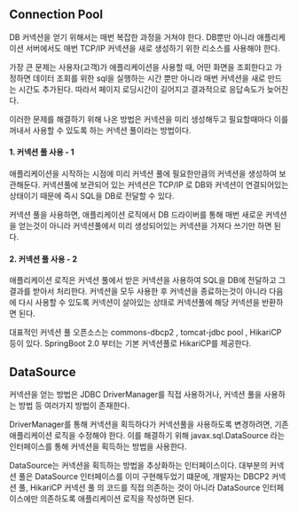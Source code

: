## Connection Pool

DB 커넥션을 얻기 위해서는 매번 복잡한 과정을 거쳐야 한다.
DB뿐만 아니라 애플리케이션 서버에서도 매번 TCP/IP 커넥션을 새로 생성하기 위한 리소스를 사용해야 한다.

가장 큰 문제는 사용자(고객)가 애플리케이션을 사용할 때, 어떤 화면을 조회한다고 가정하면
데이터 조회를 위한 sql을 실행하는 시간 뿐만 아니라 매번 커넥션을 새로 만드는 시간도 추가된다.
따라서 페이지 로딩시간이 길어지고 결과적으로 응답속도가 늦어진다.

이러한 문제를 해결하기 위해 나온 방법은 커넥션을 미리 생성해두고 필요할때마다 이를 꺼내서 사용할 수 있도록 하는
커넥션 풀이라는 방법이다.

#### 1. 커넥션 풀 사용 - 1

애플리케이션을 시작하는 시점에 미리 커넥션 풀에 필요한만큼의 커넥션을 생성하여 보관해둔다.
커넥션풀에 보관되어 있는 커넥션은 TCP/IP 로 DB와 커넥션이 연결되어있는 상태이기 때문에
즉시 SQL을 DB로 전달할 수 있다.

커넥션 풀을 사용하면, 애플리케이션 로직에서 DB 드라이버를 통해 매번 새로운 커넥션을 얻는것이 아니라
커넥션풀에서 미리 생성되어있는 커넥션을 가져다 쓰기만 하면 된다.

#### 2. 커넥션 풀 사용 - 2

애플리케이션 로직은 커넥션 풀에서 받은 커넥션을 사용하여 SQL을 DB에 전달하고 그 결과를 받아서 처리한다.
커넥션을 모두 사용한 후 커넥션을 종료하는것이 아니라 다음에 다시 사용할 수 있도록
커넥션이 살아있는 상태로 커넥션풀에 해당 커넥션을 반환하면 된다.

대표적인 커넥션 풀 오픈소스는 commons-dbcp2 , tomcat-jdbc pool , HikariCP 등이 있다.
SpringBoot 2.0 부터는 기본 커넥션풀로 HikariCP를 제공한다.


## DataSource

커넥션을 얻는 방법은 JDBC DriverManager를 직접 사용하거나, 커넥션 풀을 사용하는 방법 등 여러가지 방법이 존재한다.

DriverManager를 통해 커넥션을 획득하다가 커넥션풀을 사용하도록 변경하려면, 기존 애플리케이션 로직을 수정해야 한다.
이를 해결하기 위해 javax.sql.DataSource 라는 인터페이스를 통해 커넥션을 획득하는 방법을 사용한다.

DataSource는 커넥션을 획득하는 방법을 추상화하는 인터페이스이다.
대부분의 커넥션 풀은 DataSource 인터페이스를 이미 구현해두었기 떄문에, 개발자는 DBCP2 커넥션 풀, HikariCP 커넥션 풀 의 코드를 
직접 의존하는 것이 아니라 DataSource 인터페이스에만 의존하도록 애플리케이션 로직을 작성하면 된다.













